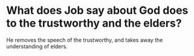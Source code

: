 # What does Job say about God does to the trustworthy and the elders?

He removes the speech of the trustworthy, and takes away the understanding of elders.
